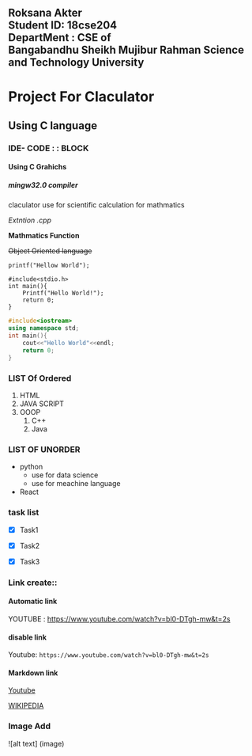  <!--markdown Tutorial-->
 Roksana Akter  
 Student ID: 18cse204  
 DepartMent : CSE of  
 Bangabandhu Sheikh Mujibur Rahman Science and Technology University  
---
<!--Heading-->
# Project For Claculator
## Using C language
### IDE- CODE : : BLOCK
#### Using C Grahichs
##### mingw32.0 compiler

<!--Paragraph-->

<p>claculator use for scientific calculation for mathmatics</p>

<!--italic-->
_Extntion .cpp_
<!--BOLD-->
__Mathmatics Function__
<!--strikethrow-->
~~Object Oriented language~~
<!--Inline code-->
`printf("Hellow World");`
<!--Multiple line code-->
```
#include<stdio.h>
int main(){
    Printf("Hello World!");
    return 0;
}

```
```C++
#include<iostream>
using namespace std;
int main(){
    cout<<"Hello World"<<endl;
    return 0;
}
```
 <!--```html
 <!DOCTYPE html>
    <head>HTML CODE</head>
    <title>This is C Language using a project</title>
    <body>
        <p>haiutyeghghuhgncxngjd</p>
    </body>
    </html>
 ```-->
 
<!--list-->
### LIST Of Ordered
 1. HTML
 2. JAVA SCRIPT
 3. OOOP
    1. C++
    2. Java

### LIST OF UNORDER
- python
  - use for  data science
  - use for meachine language
- React


### task list
 - [x] Task1
 - [x] Task2
 - [x] Task3


### Link create::
#### Automatic link
 YOUTUBE : https://www.youtube.com/watch?v=bl0-DTgh-mw&t=2s
#### disable  link
 Youtube: `https://www.youtube.com/watch?v=bl0-DTgh-mw&t=2s`
#### Markdown  link
 [Youtube](https://www.youtube.com/watch?v=bl0-DTgh-mw&t=2s)


 <!--Link is here-->
 [websitelink]: https://bn.wikipedia.org/wiki/%E0%A6%AA%E0%A7%8D%E0%A6%B0%E0%A6%A7%E0%A6%BE%E0%A6%A8_%E0%A6%AA%E0%A6%BE%E0%A6%A4%E0%A6%BE

 [WIKIPEDIA][websitelink]


### Image Add <!--SynTax-->
![alt text] (image)

